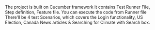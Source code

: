 The project is built on Cucumber framework
It contains Test Runner File, Step definition, Feature file.
You can execute the code from Runner file
There'll be 4 test Scenarios, which covers the Login functionality, US Election, Canada News articles & Searching for Climate with Search box.
